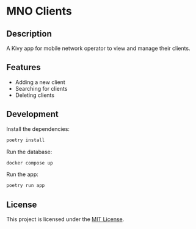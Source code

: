 # MNO Clients

## Description
A Kivy app for mobile network operator to view and manage their clients.

## Features
- Adding a new client
- Searching for clients
- Deleting clients

## Development

Install the dependencies:
```bash
poetry install
```

Run the database:
```bash
docker compose up
```

Run the app:
```bash
poetry run app
```

## License
This project is licensed under the [MIT License](https://github.com/qaip/garden/blob/LICENSE).
